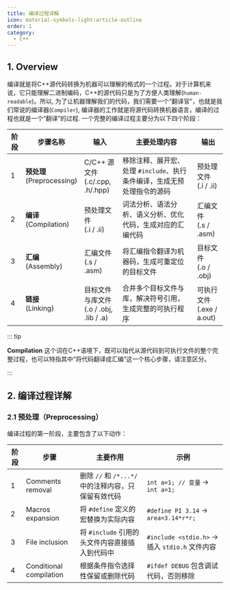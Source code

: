 ```yaml
---
title: 编译过程详解
icon: material-symbols-light:article-outline
order: 1
category:
  - C++
---
```


## 1. Overview

编译就是将C++源代码转换为机器可以理解的格式的一个过程。对于计算机来说，它只能理解二进制编码，C++的源代码只是为了方便人类理解(`human-readable`)。所以, 为了让机器理解我们的代码，我们需要一个“翻译官”，也就是我们常说的编译器(`Compiler`), 编译器的工作就是将源代码转换机器语言，编译的过程也就是一个“翻译”的过程.
一个完整的编译过程主要分为以下四个阶段：

| 阶段 | 步骤名称                       | 输入                                 | 主要处理内容                                    | 输出                      |
| -- | -------------------------- | ---------------------------------- | ----------------------------------------- | ----------------------- |
| 1  | **预处理**<br>(Preprocessing) | C/C++ 源文件<br>(.c/.cpp, .h/.hpp)    | 移除注释、展开宏、处理 `#include`、执行条件编译，生成无预处理指令的源码 | 预处理文件<br>(.i / .ii)     |
| 2  | **编译**<br>(Compilation)    | 预处理文件<br>(.i / .ii)                | 词法分析、语法分析、语义分析、优化代码，生成对应的汇编代码             | 汇编文件<br>(.s / .asm)     |
| 3  | **汇编**<br>(Assembly)       | 汇编文件<br>(.s / .asm)                | 将汇编指令翻译为机器码，生成可重定位的目标文件                   | 目标文件<br>(.o / .obj)     |
| 4  | **链接**<br>(Linking)        | 目标文件与库文件<br>(.o / .obj, .lib / .a) | 合并多个目标文件与库，解决符号引用，生成完整的可执行程序              | 可执行文件<br>(.exe / a.out) |

::: tip

**Compilation** 这个词在C++语境下，既可以指代从源代码到可执行文件的整个完整过程，也可以特指其中“将代码翻译成汇编”这一个核心步骤，请注意区分。

:::

## 2. 编译过程详解

### 2.1 预处理（Preprocessing）

编译过程的第一阶段，主要包含了以下动作：

| 阶段 | 步骤                    | 主要作用                                            | 示例                                           |
| ---- | ----------------------- | --------------------------------------------------- | ---------------------------------------------- |
| 1    | Comments removal        | 删除 `//` 和 `/*...*/` 中的注释内容，只保留有效代码 | `int a=1; // 变量` → `int a=1;`                |
| 2    | Macros expansion        | 将 `#define` 定义的宏替换为实际内容                 | `#define PI 3.14` → `area=3.14*r*r;`           |
| 3    | File inclusion          | 将 `#include` 引用的头文件内容直接插入到代码中      | `#include <stdio.h>` → 插入 `stdio.h` 文件内容 |
| 4    | Conditional compilation | 根据条件指令选择性保留或删除代码                    | `#ifdef DEBUG` 包含调试代码，否则移除          |
